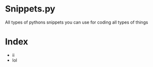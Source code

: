 # Snippets.py
All types of pythons snippets you can use for coding all types of things

# Index
<ul>
  <li>ii</li>
  <li>lol</li>
</ul>
